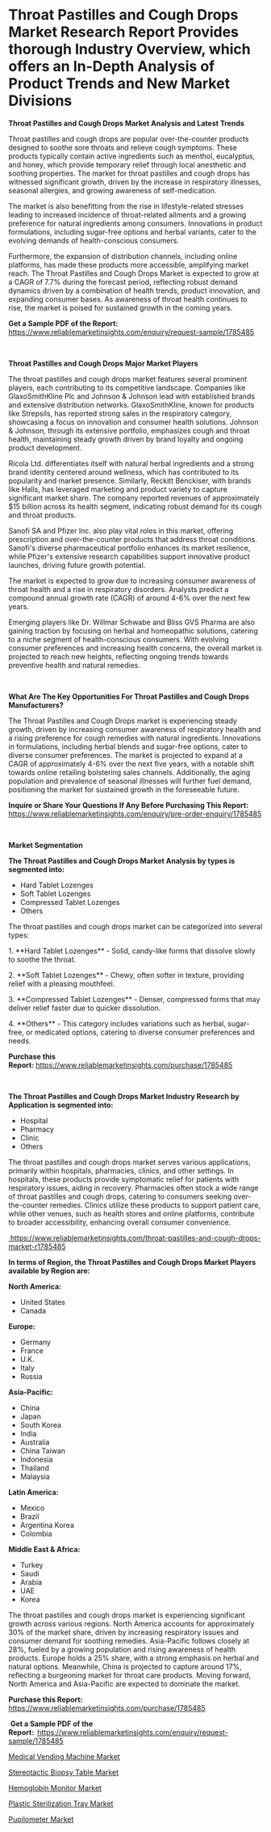 <p><h1>Throat Pastilles and Cough Drops Market Research Report Provides thorough Industry Overview, which offers an In-Depth Analysis of Product Trends and New Market Divisions</h1></p><p><strong>Throat Pastilles and Cough Drops Market Analysis and Latest Trends</strong></p>
<p><p>Throat pastilles and cough drops are popular over-the-counter products designed to soothe sore throats and relieve cough symptoms. These products typically contain active ingredients such as menthol, eucalyptus, and honey, which provide temporary relief through local anesthetic and soothing properties. The market for throat pastilles and cough drops has witnessed significant growth, driven by the increase in respiratory illnesses, seasonal allergies, and growing awareness of self-medication.</p><p>The market is also benefitting from the rise in lifestyle-related stresses leading to increased incidence of throat-related ailments and a growing preference for natural ingredients among consumers. Innovations in product formulations, including sugar-free options and herbal variants, cater to the evolving demands of health-conscious consumers. </p><p>Furthermore, the expansion of distribution channels, including online platforms, has made these products more accessible, amplifying market reach. The Throat Pastilles and Cough Drops Market is expected to grow at a CAGR of 7.7% during the forecast period, reflecting robust demand dynamics driven by a combination of health trends, product innovation, and expanding consumer bases. As awareness of throat health continues to rise, the market is poised for sustained growth in the coming years.</p></p>
<p><strong>Get a Sample PDF of the Report:&nbsp;</strong> <a href="https://www.reliablemarketinsights.com/enquiry/request-sample/1785485?utm_campaign=1399&utm_medium=2&utm_source=Github&utm_content=ia&utm_term=08102024&utm_id=throat-pastilles-and-cough-drops">https://www.reliablemarketinsights.com/enquiry/request-sample/1785485</a></p>
<p>&nbsp;</p>
<p><strong>Throat Pastilles and Cough Drops Major Market Players</strong></p>
<p><p>The throat pastilles and cough drops market features several prominent players, each contributing to its competitive landscape. Companies like GlaxoSmithKline Plc and Johnson & Johnson lead with established brands and extensive distribution networks. GlaxoSmithKline, known for products like Strepsils, has reported strong sales in the respiratory category, showcasing a focus on innovation and consumer health solutions. Johnson & Johnson, through its extensive portfolio, emphasizes cough and throat health, maintaining steady growth driven by brand loyalty and ongoing product development.</p><p>Ricola Ltd. differentiates itself with natural herbal ingredients and a strong brand identity centered around wellness, which has contributed to its popularity and market presence. Similarly, Reckitt Benckiser, with brands like Halls, has leveraged marketing and product variety to capture significant market share. The company reported revenues of approximately $15 billion across its health segment, indicating robust demand for its cough and throat products.</p><p>Sanofi SA and Pfizer Inc. also play vital roles in this market, offering prescription and over-the-counter products that address throat conditions. Sanofi's diverse pharmaceutical portfolio enhances its market resilience, while Pfizer's extensive research capabilities support innovative product launches, driving future growth potential.</p><p>The market is expected to grow due to increasing consumer awareness of throat health and a rise in respiratory disorders. Analysts predict a compound annual growth rate (CAGR) of around 4-6% over the next few years.</p><p>Emerging players like Dr. Willmar Schwabe and Bliss GVS Pharma are also gaining traction by focusing on herbal and homeopathic solutions, catering to a niche segment of health-conscious consumers. With evolving consumer preferences and increasing health concerns, the overall market is projected to reach new heights, reflecting ongoing trends towards preventive health and natural remedies.</p></p>
<p>&nbsp;</p>
<p><strong>What Are The Key Opportunities For Throat Pastilles and Cough Drops Manufacturers?</strong></p>
<p><p>The Throat Pastilles and Cough Drops market is experiencing steady growth, driven by increasing consumer awareness of respiratory health and a rising preference for cough remedies with natural ingredients. Innovations in formulations, including herbal blends and sugar-free options, cater to diverse consumer preferences. The market is projected to expand at a CAGR of approximately 4-6% over the next five years, with a notable shift towards online retailing bolstering sales channels. Additionally, the aging population and prevalence of seasonal illnesses will further fuel demand, positioning the market for sustained growth in the foreseeable future.</p></p>
<p><strong>Inquire or Share Your Questions If Any Before Purchasing This Report:</strong> <a href="https://www.reliablemarketinsights.com/enquiry/pre-order-enquiry/1785485?utm_campaign=1399&utm_medium=2&utm_source=Github&utm_content=ia&utm_term=08102024&utm_id=throat-pastilles-and-cough-drops">https://www.reliablemarketinsights.com/enquiry/pre-order-enquiry/1785485</a></p>
<p>&nbsp;</p>
<p><strong>Market Segmentation</strong></p>
<p><strong>The Throat Pastilles and Cough Drops Market Analysis by types is segmented into:</strong></p>
<p><ul><li>Hard Tablet Lozenges</li><li>Soft Tablet Lozenges</li><li>Compressed Tablet Lozenges</li><li>Others</li></ul></p>
<p><p>The throat pastilles and cough drops market can be categorized into several types: </p><p>1. **Hard Tablet Lozenges** - Solid, candy-like forms that dissolve slowly to soothe the throat.</p><p>2. **Soft Tablet Lozenges** - Chewy, often softer in texture, providing relief with a pleasing mouthfeel.</p><p>3. **Compressed Tablet Lozenges** - Denser, compressed forms that may deliver relief faster due to quicker dissolution.</p><p>4. **Others** - This category includes variations such as herbal, sugar-free, or medicated options, catering to diverse consumer preferences and needs.</p></p>
<p><strong>Purchase this Report:&nbsp;</strong><a href="https://www.reliablemarketinsights.com/purchase/1785485?utm_campaign=1399&utm_medium=2&utm_source=Github&utm_content=ia&utm_term=08102024&utm_id=throat-pastilles-and-cough-drops">https://www.reliablemarketinsights.com/purchase/1785485</a></p>
<p>&nbsp;</p>
<p><strong>The Throat Pastilles and Cough Drops Market Industry Research by Application is segmented into:</strong></p>
<p><ul><li>Hospital</li><li>Pharmacy</li><li>Clinic</li><li>Others</li></ul></p>
<p><p>The throat pastilles and cough drops market serves various applications, primarily within hospitals, pharmacies, clinics, and other settings. In hospitals, these products provide symptomatic relief for patients with respiratory issues, aiding in recovery. Pharmacies often stock a wide range of throat pastilles and cough drops, catering to consumers seeking over-the-counter remedies. Clinics utilize these products to support patient care, while other venues, such as health stores and online platforms, contribute to broader accessibility, enhancing overall consumer convenience.</p></p>
<p><a href="https://www.reliablemarketinsights.com/throat-pastilles-and-cough-drops-market-r1785485?utm_campaign=1399&utm_medium=2&utm_source=Github&utm_content=ia&utm_term=08102024&utm_id=throat-pastilles-and-cough-drops">&nbsp;https://www.reliablemarketinsights.com/throat-pastilles-and-cough-drops-market-r1785485</a></p>
<p><strong>In terms of Region, the Throat Pastilles and Cough Drops Market Players available by Region are:</strong></p>
<p>
    <p> <strong> North America: </strong>
        <ul>
            <li>United States</li>
            <li>Canada</li>
        </ul>
        </p> 
    <p> <strong> Europe: </strong>
        <ul>
            <li>Germany</li>
            <li>France</li>
            <li>U.K.</li>
            <li>Italy</li>
            <li>Russia</li>
        </ul>
        </p> 
    <p> <strong> Asia-Pacific: </strong>
        <ul>
            <li>China</li>
            <li>Japan</li>
            <li>South Korea</li>
            <li>India</li>
            <li>Australia</li>
            <li>China Taiwan</li>
            <li>Indonesia</li>
            <li>Thailand</li>
            <li>Malaysia</li>
        </ul>
        </p> 
    <p> <strong> Latin America: </strong>
        <ul>
            <li>Mexico</li>
            <li>Brazil</li>
            <li>Argentina Korea</li>
            <li>Colombia</li>
        </ul>
        </p> 
    <p> <strong> Middle East & Africa: </strong>
        <ul>
            <li>Turkey</li>
            <li>Saudi</li>
            <li>Arabia</li>
            <li>UAE</li>
            <li>Korea</li>
        </ul>
    </p>
    </p>
<p><p>The throat pastilles and cough drops market is experiencing significant growth across various regions. North America accounts for approximately 30% of the market share, driven by increasing respiratory issues and consumer demand for soothing remedies. Asia-Pacific follows closely at 28%, fueled by a growing population and rising awareness of health products. Europe holds a 25% share, with a strong emphasis on herbal and natural options. Meanwhile, China is projected to capture around 17%, reflecting a burgeoning market for throat care products. Moving forward, North America and Asia-Pacific are expected to dominate the market.</p></p>
<p><strong>Purchase this Report: </strong><a href="https://www.reliablemarketinsights.com/purchase/1785485?utm_campaign=1399&utm_medium=2&utm_source=Github&utm_content=ia&utm_term=08102024&utm_id=throat-pastilles-and-cough-drops">https://www.reliablemarketinsights.com/purchase/1785485</a></p>
<p>&nbsp;<strong>Get a Sample PDF of the Report:&nbsp;&nbsp;</strong><a href="https://www.reliablemarketinsights.com/enquiry/request-sample/1785485?utm_campaign=1399&utm_medium=2&utm_source=Github&utm_content=ia&utm_term=08102024&utm_id=throat-pastilles-and-cough-drops">https://www.reliablemarketinsights.com/enquiry/request-sample/1785485</a></p>
<p><strong></strong></p>
<p><p><a href="https://www.linkedin.com/pulse/medical-vending-machine-market-size-share-analysis-growth-riyqc?utm_campaign=1399&utm_medium=2&utm_source=Github&utm_content=ia&utm_term=08102024&utm_id=throat-pastilles-and-cough-drops">Medical Vending Machine Market</a></p><p><a href="https://www.linkedin.com/pulse/stereotactic-biopsy-table-market-share-size-trends-industry-prj6c?utm_campaign=1399&utm_medium=2&utm_source=Github&utm_content=ia&utm_term=08102024&utm_id=throat-pastilles-and-cough-drops">Stereotactic Biopsy Table Market</a></p><p><a href="https://www.linkedin.com/pulse/hemoglobin-monitor-market-size-growth-trends-statistics-dtusc?utm_campaign=1399&utm_medium=2&utm_source=Github&utm_content=ia&utm_term=08102024&utm_id=throat-pastilles-and-cough-drops">Hemoglobin Monitor Market</a></p><p><a href="https://www.linkedin.com/pulse/plastic-sterilization-tray-value-chain-analysis-from-raw-materials-br6kc?utm_campaign=1399&utm_medium=2&utm_source=Github&utm_content=ia&utm_term=08102024&utm_id=throat-pastilles-and-cough-drops">Plastic Sterilization Tray Market</a></p><p><a href="https://www.linkedin.com/pulse/pupilometer-market-analysis-report-global-insights-region-type-ycsjf?utm_campaign=1399&utm_medium=2&utm_source=Github&utm_content=ia&utm_term=08102024&utm_id=throat-pastilles-and-cough-drops">Pupilometer Market</a></p></p>